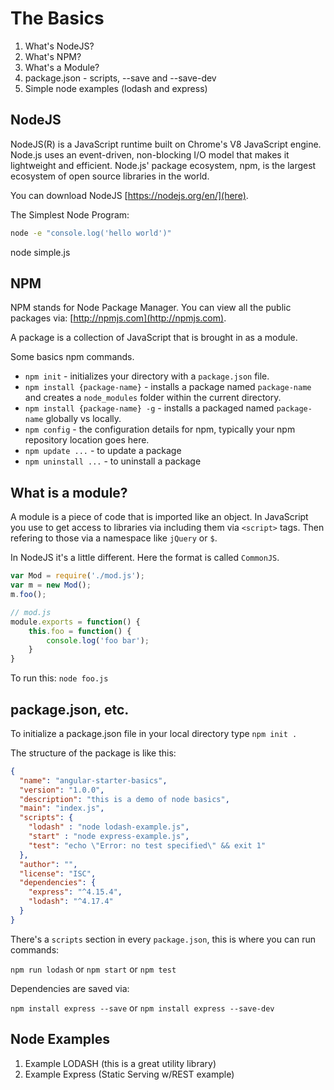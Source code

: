 # The Basics

1. What's NodeJS?
2. What's NPM?
3. What's a Module?
4. package.json - scripts, --save and --save-dev
5. Simple node examples (lodash and express)

## NodeJS

NodeJS(R) is a JavaScript runtime built on Chrome's V8 JavaScript engine. Node.js uses an event-driven, non-blocking I/O model that makes it lightweight and efficient. Node.js' package ecosystem, npm, is the largest ecosystem of open source libraries in the world.

You can download NodeJS [https://nodejs.org/en/](here).

The Simplest Node Program:

```bash
node -e "console.log('hello world')"
```

node simple.js

## NPM

NPM stands for Node Package Manager. You can view all the public packages via:
[http://npmjs.com](http://npmjs.com).

A package is a collection of JavaScript that is brought in as a module.

Some basics npm commands.

* `npm init` - initializes your directory with a `package.json` file.
* `npm install {package-name}` - installs a package named `package-name` and creates a `node_modules` folder within the current directory.
* `npm install {package-name} -g` - installs a packaged named `package-name` globally vs locally.
* `npm config` - the configuration details for npm, typically your npm repository location goes here.
* `npm update ...` - to update a package
* `npm uninstall ...` - to uninstall a package


## What is a module?

A module is a piece of code that is imported like an object. In JavaScript you use to get access to 
libraries via including them via `<script>` tags. Then refering to those via a namespace like `jQuery` or `$`.

In NodeJS it's a little different. Here the format is called `CommonJS`. 

```javascript
var Mod = require('./mod.js');
var m = new Mod();
m.foo();

// mod.js
module.exports = function() {
    this.foo = function() {
        console.log('foo bar');
    }
}
```

To run this: `node foo.js`

## package.json, etc.

To initialize a package.json file in your local directory type `npm init .`

The structure of the package is like this:

```json
{
  "name": "angular-starter-basics",
  "version": "1.0.0",
  "description": "this is a demo of node basics",
  "main": "index.js",
  "scripts": {
    "lodash" : "node lodash-example.js",
    "start" : "node express-example.js",
    "test": "echo \"Error: no test specified\" && exit 1"
  },
  "author": "",
  "license": "ISC",
  "dependencies": {
    "express": "^4.15.4",
    "lodash": "^4.17.4"
  }
}
```

There's a `scripts` section in every `package.json`, this is where you can run commands:

`npm run lodash`
or
`npm start`
or
`npm test`

Dependencies are saved via:

`npm install express --save` or `npm install express --save-dev`

## Node Examples

1. Example LODASH (this is a great utility library)
2. Example Express (Static Serving w/REST example)